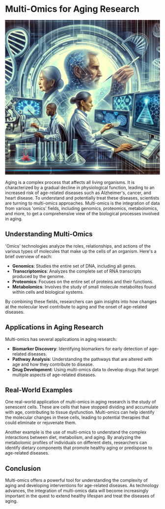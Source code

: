 # Multi-Omics for Aging Research

![Aging research using multi-omics approaches](https://raw.githubusercontent.com/Kanakjr/100-days-of-AI-Writing/main/images/Multi-Omics-for-Aging-Research.png)

Aging is a complex process that affects all living organisms. It is characterized by a gradual decline in physiological function, leading to an increased risk of age-related diseases such as Alzheimer's, cancer, and heart disease. To understand and potentially treat these diseases, scientists are turning to multi-omics approaches. Multi-omics is the integration of data from various 'omics' fields, including genomics, proteomics, metabolomics, and more, to get a comprehensive view of the biological processes involved in aging.

## Understanding Multi-Omics

'Omics' technologies analyze the roles, relationships, and actions of the various types of molecules that make up the cells of an organism. Here's a brief overview of each:

- **Genomics**: Studies the entire set of DNA, including all genes.
- **Transcriptomics**: Analyzes the complete set of RNA transcripts produced by the genome.
- **Proteomics**: Focuses on the entire set of proteins and their functions.
- **Metabolomics**: Involves the study of small molecule metabolites found within cells and biological systems.

By combining these fields, researchers can gain insights into how changes at the molecular level contribute to aging and the onset of age-related diseases.

## Applications in Aging Research

Multi-omics has several applications in aging research:

- **Biomarker Discovery**: Identifying biomarkers for early detection of age-related diseases.
- **Pathway Analysis**: Understanding the pathways that are altered with age and how they contribute to disease.
- **Drug Development**: Using multi-omics data to develop drugs that target multiple aspects of age-related diseases.

## Real-World Examples

One real-world application of multi-omics in aging research is the study of senescent cells. These are cells that have stopped dividing and accumulate with age, contributing to tissue dysfunction. Multi-omics can help identify the molecular changes in these cells, leading to potential therapies that could eliminate or rejuvenate them.

Another example is the use of multi-omics to understand the complex interactions between diet, metabolism, and aging. By analyzing the metabolomic profiles of individuals on different diets, researchers can identify dietary components that promote healthy aging or predispose to age-related diseases.

## Conclusion

Multi-omics offers a powerful tool for understanding the complexity of aging and developing interventions for age-related diseases. As technology advances, the integration of multi-omics data will become increasingly important in the quest to extend healthy lifespan and treat the diseases of aging.


